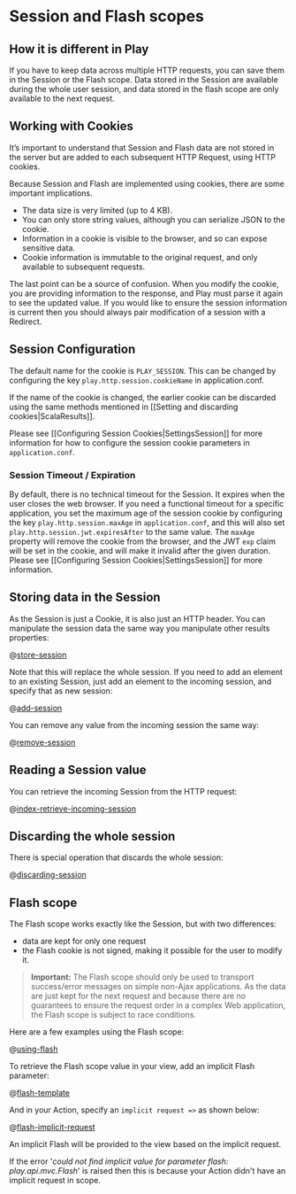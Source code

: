 <!--- Copyright (C) 2009-2019 Lightbend Inc. <https://www.lightbend.com> -->
# Session and Flash scopes

## How it is different in Play

If you have to keep data across multiple HTTP requests, you can save them in the Session or the Flash scope. Data stored in the Session are available during the whole user session, and data stored in the flash scope are only available to the next request.

## Working with Cookies

It’s important to understand that Session and Flash data are not stored in the server but are added to each subsequent HTTP Request, using HTTP cookies.  

Because Session and Flash are implemented using cookies, there are some important implications.

* The data size is very limited (up to 4 KB).
* You can only store string values, although you can serialize JSON to the cookie.
* Information in a cookie is visible to the browser, and so can expose sensitive data.
* Cookie information is immutable to the original request, and only available to subsequent requests.

The last point can be a source of confusion.  When you modify the cookie, you are providing information to the response, and Play must parse it again to see the updated value.  If you would like to ensure the session information is current then you should always pair modification of a session with a Redirect.

## Session Configuration

The default name for the cookie is `PLAY_SESSION`. This can be changed by configuring the key `play.http.session.cookieName` in application.conf.

If the name of the cookie is changed, the earlier cookie can be discarded using the same methods mentioned in [[Setting and discarding cookies|ScalaResults]].

Please see [[Configuring Session Cookies|SettingsSession]] for more information for how to configure the session cookie parameters in `application.conf`.

### Session Timeout / Expiration

By default, there is no technical timeout for the Session. It expires when the user closes the web browser. If you need a functional timeout for a specific application, you set the maximum age of the session cookie by configuring the key `play.http.session.maxAge` in `application.conf`, and this will also set `play.http.session.jwt.expiresAfter` to the same value.  The `maxAge` property will remove the cookie from the browser, and the JWT `exp` claim will be set in the cookie, and will make it invalid after the given duration.  Please see [[Configuring Session Cookies|SettingsSession]] for more information.

## Storing data in the Session

As the Session is just a Cookie, it is also just an HTTP header. You can manipulate the session data the same way you manipulate other results properties:

@[store-session](code/ScalaSessionFlash.scala)

Note that this will replace the whole session. If you need to add an element to an existing Session, just add an element to the incoming session, and specify that as new session:

@[add-session](code/ScalaSessionFlash.scala)

You can remove any value from the incoming session the same way:

@[remove-session](code/ScalaSessionFlash.scala)

## Reading a Session value

You can retrieve the incoming Session from the HTTP request:

@[index-retrieve-incoming-session](code/ScalaSessionFlash.scala)

## Discarding the whole session

There is special operation that discards the whole session:

@[discarding-session](code/ScalaSessionFlash.scala)

## Flash scope

The Flash scope works exactly like the Session, but with two differences:

- data are kept for only one request
- the Flash cookie is not signed, making it possible for the user to modify it.

> **Important:** The Flash scope should only be used to transport success/error messages on simple non-Ajax applications. As the data are just kept for the next request and because there are no guarantees to ensure the request order in a complex Web application, the Flash scope is subject to race conditions.

Here are a few examples using the Flash scope:

@[using-flash](code/ScalaSessionFlash.scala)

To retrieve the Flash scope value in your view, add an implicit Flash parameter:

@[flash-template](code/scalaguide/http/scalasessionflash/views/index.scala.html)

And in your Action, specify an `implicit request =>` as shown below:

@[flash-implicit-request](code/ScalaSessionFlash.scala)

An implicit Flash will be provided to the view based on the implicit request.

If the error '_could not find implicit value for parameter flash: play.api.mvc.Flash_' is raised then this is because your Action didn't have an implicit request in scope.
